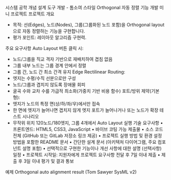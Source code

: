 시스템 공학 개념 설계 도구 개발 - 톰소여 스타일 Orthogonal 자동 정렬 기능 개발 미니 프로젝트
프로젝트 개요
- 목적: 선(Edges), 노드(Nodes), 그룹(그룹화된 노드 포함)을 Orthogonal layout으로 자동 정렬하는 기능을 구현합니다. 
- 평가 포인트: 레이아웃 알고리즘 구현력.
 
주요 요구사항
Auto Layout 버튼 클릭 시:
 - 노드/그룹을 직교 격자 기반으로 재배치하여 겹침 없음
 - 그룹 내부 노드는 그룹 경계 안에서 정렬
 - 그룹 간, 노드 간 최소 간격 유지
Edge Rectilinear Routing:
 - 엣지는 수평/수직 선분으로만 구성
 - 노드/그룹과 겹치지 않도록 장애물 회피
 - 굴곡 수와 교차 수를 가급적 최소화(가중치 기반 비용 함수)
포트/방위 제약(기본형):
- 엣지가 노드의 특정 면(상/하/좌/우)에서만 접속
- 한 면에 엣지가 늘어나면 겹치지 않게 엣지 포트가 늘어나거나 또는 노드가 확장
테스트 시나리오
- 무작위 위치 120노드/180엣지, 그룹 4개에서 Auto Layout 실행
기술 요구사항
• 프론트엔드: HTML5, CSS3, JavaScript
• 바이브 코팅 가능
제출물
• 소스 코드 전체 (GitHub 또는 GitLab 저장소 링크 제공)
• 프로젝트 실행 방법 및 환경 설정 방법을 포함한 README 문서
• 간단한 설계 문서 (아키텍처 다이어그램, 주요 컴포넌트 설명 포함)
• 선택적으로 구현한 기능이나 개선 사항에 대한 설명 (선택사항)
일정
• 프로젝트 시작일: 지원자에게 프로젝트 요구사항 전달 후 7일 이내 제출
• 제출 후 3일 이내 평가 및 결과 통보
 
 
예제
Orthogonal auto alignment result (Tom Sawyer SysML v2)
